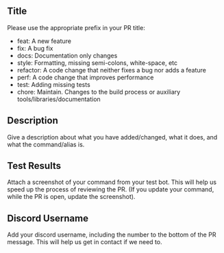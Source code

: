 ## Title

Please use the appropriate prefix in your PR title:

- feat: A new feature
- fix: A bug fix
- docs: Documentation only changes
- style: Formatting, missing semi-colons, white-space, etc
- refactor: A code change that neither fixes a bug nor adds a feature
- perf: A code change that improves performance
- test: Adding missing tests
- chore: Maintain. Changes to the build process or auxiliary tools/libraries/documentation

## Description

Give a description about what you have added/changed, what it does, and what the command/alias is.

## Test Results

Attach a screenshot of your command from your test bot. This will help us speed up the process of reviewing the PR. (If you update your command, while the PR is open, update the screenshot).

## Discord Username

Add your discord username, including the number to the bottom of the PR message. This will help us get in contact if we need to.
